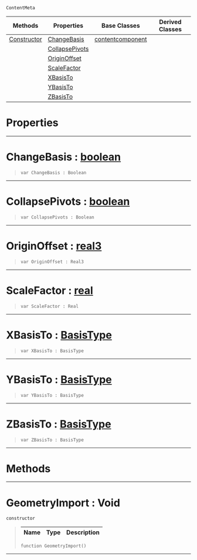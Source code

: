  `ContentMeta`

|Methods|Properties|Base Classes|Derived Classes|
|---|---|---|---|
|[ Constructor](https://plasmaengine.github.io/PlasmaDocs/Plasma1/C++/code_reference/class_reference/geometryimport.markdown#geometryimport-void)|[ ChangeBasis](https://plasmaengine.github.io/PlasmaDocs/Plasma1/C++/code_reference/class_reference/geometryimport.markdown#changebasis-plasma-engine)|[contentcomponent](https://plasmaengine.github.io/PlasmaDocs/Plasma1/C++/code_reference/class_reference/contentcomponent.markdown)| |
| |[ CollapsePivots](https://plasmaengine.github.io/PlasmaDocs/Plasma1/C++/code_reference/class_reference/geometryimport.markdown#collapsepivots-plasma-engi)| | |
| |[ OriginOffset](https://plasmaengine.github.io/PlasmaDocs/Plasma1/C++/code_reference/class_reference/geometryimport.markdown#originoffset-plasma-engine)| | |
| |[ ScaleFactor](https://plasmaengine.github.io/PlasmaDocs/Plasma1/C++/code_reference/class_reference/geometryimport.markdown#scalefactor-plasma-engine)| | |
| |[ XBasisTo](https://plasmaengine.github.io/PlasmaDocs/Plasma1/C++/code_reference/class_reference/geometryimport.markdown#xbasisto-plasma-engine-doc)| | |
| |[ YBasisTo](https://plasmaengine.github.io/PlasmaDocs/Plasma1/C++/code_reference/class_reference/geometryimport.markdown#ybasisto-plasma-engine-doc)| | |
| |[ ZBasisTo](https://plasmaengine.github.io/PlasmaDocs/Plasma1/C++/code_reference/class_reference/geometryimport.markdown#zbasisto-plasma-engine-doc)| | |


 #  Properties


---  
 #  ChangeBasis : [boolean](https://plasmaengine.github.io/PlasmaDocs/Plasma1/C++/code_reference/lightning_base_types/boolean.markdown)

> 
> ``` lang=cpp, name=Lightning
> var ChangeBasis : Boolean


---  
 #  CollapsePivots : [boolean](https://plasmaengine.github.io/PlasmaDocs/Plasma1/C++/code_reference/lightning_base_types/boolean.markdown)

> 
> ``` lang=cpp, name=Lightning
> var CollapsePivots : Boolean


---  
 #  OriginOffset : [real3](https://plasmaengine.github.io/PlasmaDocs/Plasma1/C++/code_reference/lightning_base_types/real3.markdown)

> 
> ``` lang=cpp, name=Lightning
> var OriginOffset : Real3


---  
 #  ScaleFactor : [real](https://plasmaengine.github.io/PlasmaDocs/Plasma1/C++/code_reference/lightning_base_types/real.markdown)

> 
> ``` lang=cpp, name=Lightning
> var ScaleFactor : Real


---  
 #  XBasisTo : [BasisType](https://plasmaengine.github.io/PlasmaDocs/Plasma1/C++/code_reference/enum_reference.markdown#basistype)

> 
> ``` lang=cpp, name=Lightning
> var XBasisTo : BasisType


---  
 #  YBasisTo : [BasisType](https://plasmaengine.github.io/PlasmaDocs/Plasma1/C++/code_reference/enum_reference.markdown#basistype)

> 
> ``` lang=cpp, name=Lightning
> var YBasisTo : BasisType


---  
 #  ZBasisTo : [BasisType](https://plasmaengine.github.io/PlasmaDocs/Plasma1/C++/code_reference/enum_reference.markdown#basistype)

> 
> ``` lang=cpp, name=Lightning
> var ZBasisTo : BasisType


---  
 #  Methods


---  
 #  GeometryImport : Void

 `constructor`

> 
> |Name|Type|Description|
> |---|---|---|
> ``` lang=cpp, name=Lightning
> function GeometryImport()
> ``` 


---  
 

 
